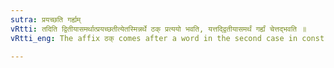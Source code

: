 ```yaml
---
sutra: प्रयच्छति गर्ह्यम्
vRtti: तदिति द्वितीयासमर्थात्प्रयच्छतीत्येतस्मिन्नर्थे ठक् प्रत्ययो भवति, यत्तद्द्वितीयासमर्थं गर्ह्यं चेत्तद्भवति ॥
vRtti_eng: The affix ठक् comes after a word in the second case in construction, when the sense is 'he gives', the motive being mean.

---
```

